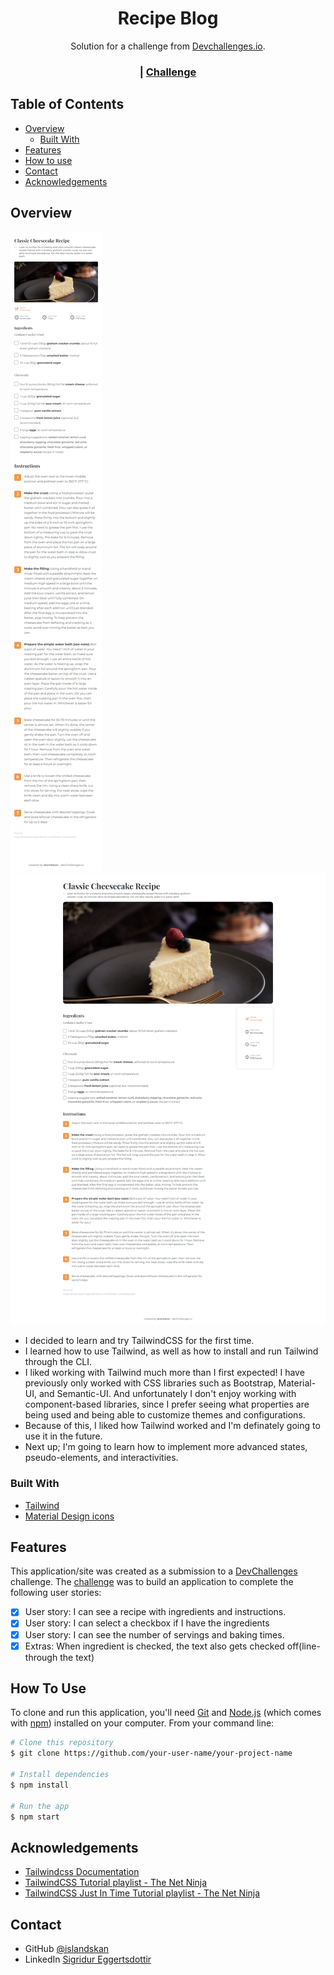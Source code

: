 <!-- Please update value in the {}  -->

<h1 align="center">Recipe Blog</h1>

<div align="center">
   Solution for a challenge from  <a href="http://devchallenges.io" target="_blank">Devchallenges.io</a>.
</div>

<div align="center">
  <h3>
    <!-- <a href="https://{your-demo-link.your-domain}">
      Demo
    </a>
    <span> | </span>
    <a href="https://{your-url-to-the-solution}">
      Solution
    </a> -->
    <span> | </span>
    <a href="https://devchallenges.io/challenges/OEKdUZ6xs0h99C38XVht">
      Challenge
    </a>
  </h3>
</div>

<!-- TABLE OF CONTENTS -->

## Table of Contents

-   [Overview](#overview)
    -   [Built With](#built-with)
-   [Features](#features)
-   [How to use](#how-to-use)
-   [Contact](#contact)
-   [Acknowledgements](#acknowledgements)

<!-- OVERVIEW -->

## Overview

![screenshot](recipe-mobile.png)
![screenshot](recipe-desk.png)

-   I decided to learn and try TailwindCSS for the first time.
-   I learned how to use Tailwind, as well as how to install and run Tailwind through the CLI.
-   I liked working with Tailwind much more than I first expected! I have previously only worked with CSS libraries such as Bootstrap, Material-UI, and Semantic-UI. And unfortunately I don't enjoy working with component-based libraries, since I prefer seeing what properties are being used and being able to customize themes and configurations.
-   Because of this, I liked how Tailwind worked and I'm definately going to use it in the future.
-   Next up; I'm going to learn how to implement more advanced states, pseudo-elements, and interactivities.

### Built With

<!-- This section should list any major frameworks that you built your project using. Here are a few examples.-->

-   [Tailwind](https://tailwindcss.com/)
-   [Material Design icons](https://developers.google.com/fonts/docs/material_icons)

## Features

<!-- List the features of your application or follow the template. Don't share the figma file here :) -->

This application/site was created as a submission to a [DevChallenges](https://devchallenges.io/challenges) challenge. The [challenge](https://devchallenges.io/challenges/TtUjDt19eIHxNQ4n5jps) was to build an application to complete the following user stories:

-   [x] User story: I can see a recipe with ingredients and instructions.
-   [x] User story: I can select a checkbox if I have the ingredients
-   [x] User story: I can see the number of servings and baking times.
-   [x] Extras: When ingredient is checked, the text also gets checked off(line-through the text)

## How To Use

To clone and run this application, you'll need [Git](https://git-scm.com) and [Node.js](https://nodejs.org/en/download/) (which comes with [npm](http://npmjs.com)) installed on your computer. From your command line:

```bash
# Clone this repository
$ git clone https://github.com/your-user-name/your-project-name

# Install dependencies
$ npm install

# Run the app
$ npm start
```

## Acknowledgements

<!-- This section should list any articles or add-ons/plugins that helps you to complete the project. This is optional but it will help you in the future. For exmpale -->

-   [Tailwindcss Documentation](https://tailwindcss.com/docs/installation)
-   [TailwindCSS Tutorial playlist - The Net Ninja](https://www.youtube.com/playlist?list=PL4cUxeGkcC9gpXORlEHjc5bgnIi5HEGhw)
-   [TailwindCSS Just In Time Tutorial playlist - The Net Ninja](https://www.youtube.com/playlist?list=PL4cUxeGkcC9ht1OMQPhBVKAb2dVLhg-MJ)

## Contact

-   GitHub [@islandskan](https://github.com/islandskan)
-   LinkedIn [Sigridur Eggertsdottir](https://www.linkedin.com/in/sigridureggertsdottir/)
